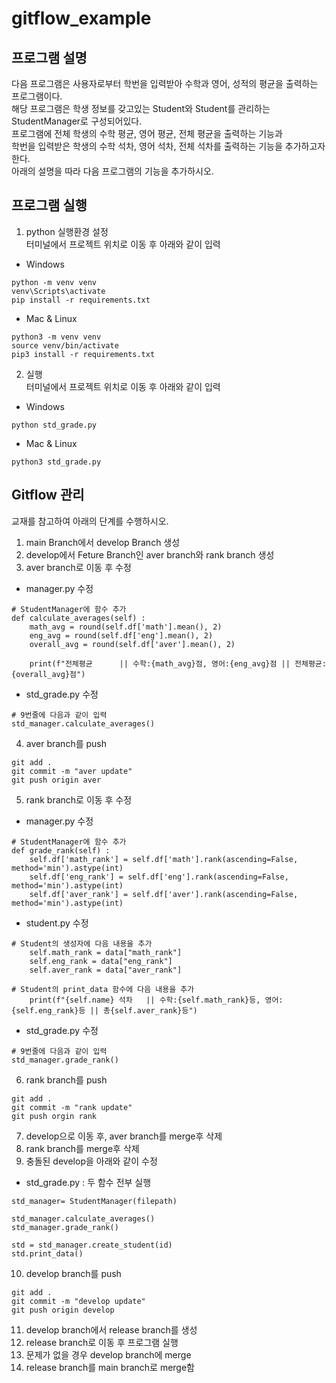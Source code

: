 # gitflow_example
## 프로그램 설명    
다음 프로그램은 사용자로부터 학번을 입력받아 수학과 영어, 성적의 평균을 출력하는 프로그램이다.  
해당 프로그램은 학생 정보를 갖고있는 Student와 Student를 관리하는 StudentManager로 구성되어있다.    
프로그램에 전체 학생의 수학 평균, 영어 평균, 전체 평균을 출력하는 기능과    
학번을 입력받은 학생의 수학 석차, 영어 석차, 전체 석차를 출력하는 기능을 추가하고자한다.   
아래의 설명을 따라 다음 프로그램의 기능을 추가하시오.   

## 프로그램 실행    
1. python 실행환경 설정     
터미널에서 프로젝트 위치로 이동 후 아래와 같이 입력    
- Windows   
```
python -m venv venv
venv\Scripts\activate
pip install -r requirements.txt
```
- Mac & Linux
```
python3 -m venv venv
source venv/bin/activate
pip3 install -r requirements.txt
```
   
2. 실행   
터미널에서 프로젝트 위치로 이동 후 아래와 같이 입력      
- Windows 
```
python std_grade.py
```
- Mac & Linux 
```
python3 std_grade.py
```
    
## Gitflow 관리    
교재를 참고하여 아래의 단계를 수행하시오.     
1. main Branch에서 develop Branch 생성   
2. develop에서 Feture Branch인 aver branch와 rank branch 생성     
3. aver branch로 이동 후 수정   
- manager.py 수정
```
# StudentManager에 함수 추가
def calculate_averages(self) : 
    math_avg = round(self.df['math'].mean(), 2)
    eng_avg = round(self.df['eng'].mean(), 2)
    overall_avg = round(self.df['aver'].mean(), 2)

    print(f"전체평균      || 수학:{math_avg}점, 영어:{eng_avg}점 || 전체평균:{overall_avg}점")
```
- std_grade.py 수정    
```
# 9번줄에 다음과 같이 입력
std_manager.calculate_averages()
```
4. aver branch를 push 
```
git add .
git commit -m "aver update"
git push origin aver
```
5. rank branch로 이동 후 수정     
- manager.py 수정
```
# StudentManager에 함수 추가
def grade_rank(self) : 
    self.df['math_rank'] = self.df['math'].rank(ascending=False, method='min').astype(int)
    self.df['eng_rank'] = self.df['eng'].rank(ascending=False, method='min').astype(int)
    self.df['aver_rank'] = self.df['aver'].rank(ascending=False, method='min').astype(int)
```
- student.py 수정
```
# Student의 생성자에 다음 내용을 추가
    self.math_rank = data["math_rank"]
    self.eng_rank = data["eng_rank"]
    self.aver_rank = data["aver_rank"]
```
```
# Student의 print_data 함수에 다음 내용을 추가
    print(f"{self.name} 석차   || 수학:{self.math_rank}등, 영어:{self.eng_rank}등 || 총{self.aver_rank}등")
```
- std_grade.py 수정
```
# 9번줄에 다음과 같이 입력
std_manager.grade_rank()
```   
6. rank branch를 push    
```
git add .
git commit -m "rank update"
git push orgin rank
```
7. develop으로 이동 후, aver branch를 merge후 삭제   
8. rank branch를 merge후 삭제    
9. 충돌된 develop을 아래와 같이 수정     
- std_grade.py : 두 함수 전부 실행
```
std_manager= StudentManager(filepath)

std_manager.calculate_averages()
std_manager.grade_rank()

std = std_manager.create_student(id)
std.print_data()
```
10. develop branch를 push    
```
git add .
git commit -m "develop update"
git push origin develop
```
11. develop branch에서 release branch를 생성    
12. release branch로 이동 후 프로그램 실행   
13. 문제가 없을 경우 develop branch에 merge      
14. release branch를 main branch로 merge함
